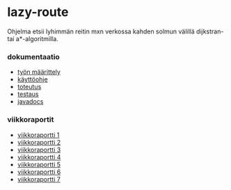 # lazy-route
Ohjelma etsii lyhimmän reitin mxn verkossa kahden solmun välillä dijkstran- tai a*-algoritmilla.


### dokumentaatio
* [työn määrittely](https://github.com/inkeriV/lazy-route/blob/master/documentation/definition.md)
* [käyttöohje](https://github.com/inkeriV/lazy-route/blob/master/documentation/manual.md)
* [toteutus](https://github.com/inkeriV/lazy-route/blob/master/documentation/toteutus.md)
* [testaus](https://github.com/inkeriV/lazy-route/blob/master/documentation/testaus.md)
* [javadocs]()


### viikkoraportit
* [viikkoraportti 1](https://github.com/inkeriV/lazy-route/blob/master/documentation/vk1.md)
* [viikkoraportti 2](https://github.com/inkeriV/lazy-route/blob/master/documentation/vk2.md)
* [viikkoraportti 3](https://github.com/inkeriV/lazy-route/blob/master/documentation/vk3.md)
* [viikkoraportti 4](https://github.com/inkeriV/lazy-route/blob/master/documentation/vk4.md)
* [viikkoraportti 5](https://github.com/inkeriV/lazy-route/blob/master/documentation/vk5.md)
* [viikkoraportti 6](https://github.com/inkeriV/lazy-route/blob/master/documentation/vk6.md)
* [viikkoraportti 7](https://github.com/inkeriV/lazy-route/blob/master/documentation/vk7.md)


